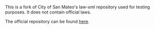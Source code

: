 This is a fork of City of San Mateo's law-xml repository used for testing purposes. It does not contain official laws.

The official repository can be found [here](https://github.com/cityofsanmateo/law-xml).
